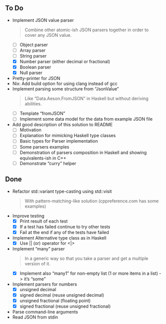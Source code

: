 ## To Do

- Implement JSON value parser
    > Combine other atomic-ish JSON parsers together in order to cover any JSON value.
    * [ ] Object parser
    * [ ] Array parser
    * [ ] String parser
    * [x] Number parser (either decimal or fractional)
    * [x] Boolean parser
    * [x] Null parser
- Pretty-printer for JSON
- Nix: Add build option for using clang instead of gcc
- Implement parsing some structure from “JsonValue”
    > Like “Data.Aeson.FromJSON” in Haskell but without deriving abilities.
    * [ ] Template “fromJSON”
    * [ ] Implement some data model for the data from example JSON file
- Add good description of this solution to README
    * [ ] Motivation
    * [ ] Explanation for mimicking Haskell type classes
    * [ ] Basic types for Parser implementation
    * [ ] Some parsers examples
    * [ ] Demonstration of parsers composition  in Haskell and showing equivalents-ish in C++
    * [ ] Demonstrate “curry” helper

## Done

- Refactor std::variant type-casting using std::visit
    > With pattern-matching-like solution (cppreference.com has some examples)
- Improve testing
    * [x] Print result of each test
    * [x] If a test has failed continue to try other tests
    * [x] Fail at the end if any of the tests have failed
- Implement Alternative type class as in Haskell
    * [x] Use || (or) operator for <|>
- Implement “many” parser
    > In a generic way so that you take a parser and get a multiple version of it.
    * [x] Implement also “many1” for non-empty list (1 or more items in a list) -> it’s “some”
- Implement parsers for numbers
    * [x] unsigned decimal
    * [x] signed decimal (reuse unsigned decimal)
    * [x] unsigned fractional (floating point)
    * [x] signed fractional (reuse unsigned fractional)
- Parse command-line arguments
- Read JSON from stdin
